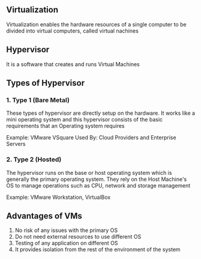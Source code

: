 ## Virtualization
Virtualization enables the hardware resources of a single computer to be divided into virtual computers, called virtual nachines

## Hypervisor
It is a software that creates and runs Virtual Machines

## Types of Hypervisor

### 1. Type 1 (Bare Metal)
These types of hypervisor are directly setup on the hardware. It works like a mini operating system and this hypervisor consists of the basic requirements that an Operating system requires

Example: VMware VSquare
Used By: Cloud Providers and Enterprise Servers

### 2. Type 2 (Hosted)
The hypervisor runs on the base or host operating system which is generally the primary operating system. They rely on the Host Machine's OS to manage operations such as CPU, network and storage management

Example: VMware Workstation, VirtualBox

## Advantages of VMs
1. No risk of any issues with the primary OS
2. Do not need external resources to use different OS
3. Testing of any application on different OS
4. It provides isolation from the rest of the environment of the system